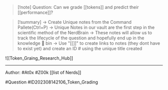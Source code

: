 
>[!note] Question: 
> Can we grade [[tokens]] and predict their [[performance]]?


>[!summary] 
>-> Create Unique notes from the Command Pallete(Ctrl+P)
>-> Unique Notes in our vault are the first step in the scientific method of the NerdBrain
-> These notes will allow us to track the lifecycle of the question and hopefully end up in the knowledge 🧠 bin
-> Use "[[]]" to create links to notes (they dont have to exist yet) and create an ID # using the unique title created 

![[Token_Graing_Research_Hub]]

---


Author: #At0x #Z00k [[list of Nerds]]

#Question #ID202308142106_Token_Grading
